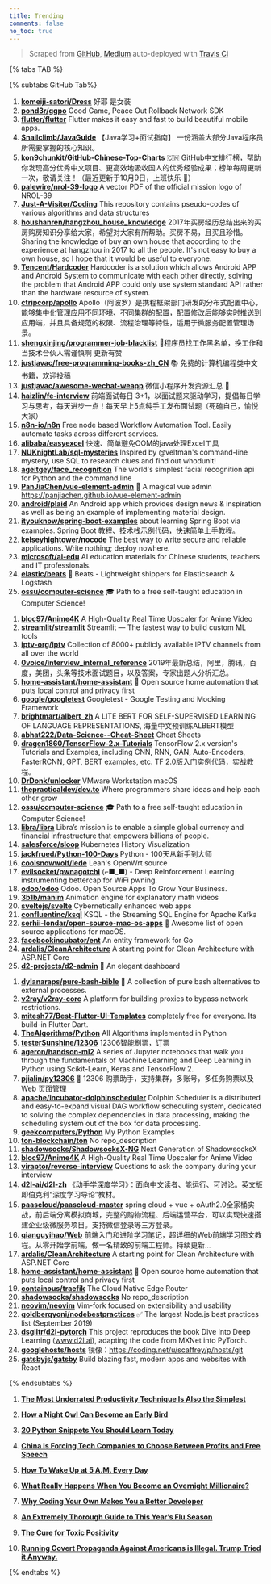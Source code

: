 ```yaml
---
title: Trending
comments: false
no_toc: true
---
```


> Scraped from [GitHub](https://github.com/trending), [Medium](https://medium.com/topic/popular)
auto-deployed with [Travis Ci](https://travis-ci.org/)

{% tabs TAB %}
<!-- tab GitHub -->
{% subtabs GitHub Tab%}
<!-- tab Daily -->
1. [**komeiji-satori/Dress**](https://github.com/komeiji-satori/Dress)
好耶 是女装
2. [**pond3r/ggpo**](https://github.com/pond3r/ggpo)
Good Game, Peace Out Rollback Network SDK
3. [**flutter/flutter**](https://github.com/flutter/flutter)
Flutter makes it easy and fast to build beautiful mobile apps.
4. [**Snailclimb/JavaGuide**](https://github.com/Snailclimb/JavaGuide)
【Java学习+面试指南】 一份涵盖大部分Java程序员所需要掌握的核心知识。
5. [**kon9chunkit/GitHub-Chinese-Top-Charts**](https://github.com/kon9chunkit/GitHub-Chinese-Top-Charts)
🇨🇳 GitHub中文排行榜，帮助你发现高分优秀中文项目、更高效地吸收国人的优秀经验成果；榜单每周更新一次，敬请关注！（最近更新于10月9日，上班快乐 🎉）
6. [**palewire/nrol-39-logo**](https://github.com/palewire/nrol-39-logo)
A vector PDF of the official mission logo of NROL-39
7. [**Just-A-Visitor/Coding**](https://github.com/Just-A-Visitor/Coding)
This repository contains pseudo-codes of various algorithms and data structures
8. [**houshanren/hangzhou_house_knowledge**](https://github.com/houshanren/hangzhou_house_knowledge)
2017年买房经历总结出来的买房购房知识分享给大家，希望对大家有所帮助。买房不易，且买且珍惜。Sharing the knowledge of buy an own house that according to the experience at hangzhou in 2017 to all the people. It's not easy to buy a own house, so I hope that it would be useful to everyone.
9. [**Tencent/Hardcoder**](https://github.com/Tencent/Hardcoder)
Hardcoder is a solution which allows Android APP and Android System to communicate with each other directly, solving the problem that Android APP could only use system standard API rather than the hardware resource of system.
10. [**ctripcorp/apollo**](https://github.com/ctripcorp/apollo)
Apollo（阿波罗）是携程框架部门研发的分布式配置中心，能够集中化管理应用不同环境、不同集群的配置，配置修改后能够实时推送到应用端，并且具备规范的权限、流程治理等特性，适用于微服务配置管理场景。
11. [**shengxinjing/programmer-job-blacklist**](https://github.com/shengxinjing/programmer-job-blacklist)
🙈程序员找工作黑名单，换工作和当技术合伙人需谨慎啊 更新有赞
12. [**justjavac/free-programming-books-zh_CN**](https://github.com/justjavac/free-programming-books-zh_CN)
📚 免费的计算机编程类中文书籍，欢迎投稿
13. [**justjavac/awesome-wechat-weapp**](https://github.com/justjavac/awesome-wechat-weapp)
微信小程序开发资源汇总 💯
14. [**haizlin/fe-interview**](https://github.com/haizlin/fe-interview)
前端面试每日 3+1，以面试题来驱动学习，提倡每日学习与思考，每天进步一点！每天早上5点纯手工发布面试题（死磕自己，愉悦大家）
15. [**n8n-io/n8n**](https://github.com/n8n-io/n8n)
Free node based Workflow Automation Tool. Easily automate tasks across different services.
16. [**alibaba/easyexcel**](https://github.com/alibaba/easyexcel)
快速、简单避免OOM的java处理Excel工具
17. [**NUKnightLab/sql-mysteries**](https://github.com/NUKnightLab/sql-mysteries)
Inspired by @veltman's command-line mystery, use SQL to research clues and find out whodunit!
18. [**ageitgey/face_recognition**](https://github.com/ageitgey/face_recognition)
The world's simplest facial recognition api for Python and the command line
19. [**PanJiaChen/vue-element-admin**](https://github.com/PanJiaChen/vue-element-admin)
🎉 A magical vue admin https://panjiachen.github.io/vue-element-admin
20. [**android/plaid**](https://github.com/android/plaid)
An Android app which provides design news & inspiration as well as being an example of implementing material design.
21. [**ityouknow/spring-boot-examples**](https://github.com/ityouknow/spring-boot-examples)
about learning Spring Boot via examples. Spring Boot 教程、技术栈示例代码，快速简单上手教程。
22. [**kelseyhightower/nocode**](https://github.com/kelseyhightower/nocode)
The best way to write secure and reliable applications. Write nothing; deploy nowhere.
23. [**microsoft/ai-edu**](https://github.com/microsoft/ai-edu)
AI education materials for Chinese students, teachers and IT professionals.
24. [**elastic/beats**](https://github.com/elastic/beats)
🐠 Beats - Lightweight shippers for Elasticsearch & Logstash
25. [**ossu/computer-science**](https://github.com/ossu/computer-science)
🎓 Path to a free self-taught education in Computer Science!
<!-- endtab -->
<!-- tab Weekly -->
1. [**bloc97/Anime4K**](https://github.com/bloc97/Anime4K)
A High-Quality Real Time Upscaler for Anime Video
2. [**streamlit/streamlit**](https://github.com/streamlit/streamlit)
Streamlit — The fastest way to build custom ML tools
3. [**iptv-org/iptv**](https://github.com/iptv-org/iptv)
Collection of 8000+ publicly available IPTV channels from all over the world
4. [**0voice/interview_internal_reference**](https://github.com/0voice/interview_internal_reference)
2019年最新总结，阿里，腾讯，百度，美团，头条等技术面试题目，以及答案，专家出题人分析汇总。
5. [**home-assistant/home-assistant**](https://github.com/home-assistant/home-assistant)
🏡 Open source home automation that puts local control and privacy first
6. [**google/googletest**](https://github.com/google/googletest)
Googletest - Google Testing and Mocking Framework
7. [**brightmart/albert_zh**](https://github.com/brightmart/albert_zh)
A LITE BERT FOR SELF-SUPERVISED LEARNING OF LANGUAGE REPRESENTATIONS, 海量中文预训练ALBERT模型
8. [**abhat222/Data-Science--Cheat-Sheet**](https://github.com/abhat222/Data-Science--Cheat-Sheet)
Cheat Sheets
9. [**dragen1860/TensorFlow-2.x-Tutorials**](https://github.com/dragen1860/TensorFlow-2.x-Tutorials)
TensorFlow 2.x version's Tutorials and Examples, including CNN, RNN, GAN, Auto-Encoders, FasterRCNN, GPT, BERT examples, etc. TF 2.0版入门实例代码，实战教程。
10. [**DrDonk/unlocker**](https://github.com/DrDonk/unlocker)
VMware Workstation macOS
11. [**thepracticaldev/dev.to**](https://github.com/thepracticaldev/dev.to)
Where programmers share ideas and help each other grow
12. [**ossu/computer-science**](https://github.com/ossu/computer-science)
🎓 Path to a free self-taught education in Computer Science!
13. [**libra/libra**](https://github.com/libra/libra)
Libra’s mission is to enable a simple global currency and financial infrastructure that empowers billions of people.
14. [**salesforce/sloop**](https://github.com/salesforce/sloop)
Kubernetes History Visualization
15. [**jackfrued/Python-100-Days**](https://github.com/jackfrued/Python-100-Days)
Python - 100天从新手到大师
16. [**coolsnowwolf/lede**](https://github.com/coolsnowwolf/lede)
Lean's OpenWrt source
17. [**evilsocket/pwnagotchi**](https://github.com/evilsocket/pwnagotchi)
(⌐■_■) - Deep Reinforcement Learning instrumenting bettercap for WiFi pwning.
18. [**odoo/odoo**](https://github.com/odoo/odoo)
Odoo. Open Source Apps To Grow Your Business.
19. [**3b1b/manim**](https://github.com/3b1b/manim)
Animation engine for explanatory math videos
20. [**sveltejs/svelte**](https://github.com/sveltejs/svelte)
Cybernetically enhanced web apps
21. [**confluentinc/ksql**](https://github.com/confluentinc/ksql)
KSQL - the Streaming SQL Engine for Apache Kafka
22. [**serhii-londar/open-source-mac-os-apps**](https://github.com/serhii-londar/open-source-mac-os-apps)
🚀 Awesome list of open source applications for macOS.
23. [**facebookincubator/ent**](https://github.com/facebookincubator/ent)
An entity framework for Go
24. [**ardalis/CleanArchitecture**](https://github.com/ardalis/CleanArchitecture)
A starting point for Clean Architecture with ASP.NET Core
25. [**d2-projects/d2-admin**](https://github.com/d2-projects/d2-admin)
🌈 An elegant dashboard
<!-- endtab -->
<!-- tab Monthly -->
1. [**dylanaraps/pure-bash-bible**](https://github.com/dylanaraps/pure-bash-bible)
📖 A collection of pure bash alternatives to external processes.
2. [**v2ray/v2ray-core**](https://github.com/v2ray/v2ray-core)
A platform for building proxies to bypass network restrictions.
3. [**mitesh77/Best-Flutter-UI-Templates**](https://github.com/mitesh77/Best-Flutter-UI-Templates)
completely free for everyone. Its build-in Flutter Dart.
4. [**TheAlgorithms/Python**](https://github.com/TheAlgorithms/Python)
All Algorithms implemented in Python
5. [**testerSunshine/12306**](https://github.com/testerSunshine/12306)
12306智能刷票，订票
6. [**ageron/handson-ml2**](https://github.com/ageron/handson-ml2)
A series of Jupyter notebooks that walk you through the fundamentals of Machine Learning and Deep Learning in Python using Scikit-Learn, Keras and TensorFlow 2.
7. [**pjialin/py12306**](https://github.com/pjialin/py12306)
🚂 12306 购票助手，支持集群，多账号，多任务购票以及 Web 页面管理
8. [**apache/incubator-dolphinscheduler**](https://github.com/apache/incubator-dolphinscheduler)
Dolphin Scheduler is a distributed and easy-to-expand visual DAG workflow scheduling system, dedicated to solving the complex dependencies in data processing, making the scheduling system out of the box for data processing.
9. [**geekcomputers/Python**](https://github.com/geekcomputers/Python)
My Python Examples
10. [**ton-blockchain/ton**](https://github.com/ton-blockchain/ton)
No repo_description
11. [**shadowsocks/ShadowsocksX-NG**](https://github.com/shadowsocks/ShadowsocksX-NG)
Next Generation of ShadowsocksX
12. [**bloc97/Anime4K**](https://github.com/bloc97/Anime4K)
A High-Quality Real Time Upscaler for Anime Video
13. [**viraptor/reverse-interview**](https://github.com/viraptor/reverse-interview)
Questions to ask the company during your interview
14. [**d2l-ai/d2l-zh**](https://github.com/d2l-ai/d2l-zh)
《动手学深度学习》：面向中文读者、能运行、可讨论。英文版即伯克利“深度学习导论”教材。
15. [**paascloud/paascloud-master**](https://github.com/paascloud/paascloud-master)
spring cloud + vue + oAuth2.0全家桶实战，前后端分离模拟商城，完整的购物流程、后端运营平台，可以实现快速搭建企业级微服务项目。支持微信登录等三方登录。
16. [**qianguyihao/Web**](https://github.com/qianguyihao/Web)
前端入门和进阶学习笔记，超详细的Web前端学习图文教程。从零开始学前端，做一名精致的前端工程师。持续更新...
17. [**ardalis/CleanArchitecture**](https://github.com/ardalis/CleanArchitecture)
A starting point for Clean Architecture with ASP.NET Core
18. [**home-assistant/home-assistant**](https://github.com/home-assistant/home-assistant)
🏡 Open source home automation that puts local control and privacy first
19. [**containous/traefik**](https://github.com/containous/traefik)
The Cloud Native Edge Router
20. [**shadowsocks/shadowsocks**](https://github.com/shadowsocks/shadowsocks)
No repo_description
21. [**neovim/neovim**](https://github.com/neovim/neovim)
Vim-fork focused on extensibility and usability
22. [**goldbergyoni/nodebestpractices**](https://github.com/goldbergyoni/nodebestpractices)
✅ The largest Node.js best practices list (September 2019)
23. [**dsgiitr/d2l-pytorch**](https://github.com/dsgiitr/d2l-pytorch)
This project reproduces the book Dive Into Deep Learning (www.d2l.ai), adapting the code from MXNet into PyTorch.
24. [**googlehosts/hosts**](https://github.com/googlehosts/hosts)
镜像：https://coding.net/u/scaffrey/p/hosts/git
25. [**gatsbyjs/gatsby**](https://github.com/gatsbyjs/gatsby)
Build blazing fast, modern apps and websites with React
<!-- endtab -->
{% endsubtabs %}
<!-- endtab --><!-- tab Medium -->
1. [**The Most Underrated Productivity Technique Is Also the Simplest**](https://forge.medium.com/the-most-underrated-productivity-technique-is-also-the-simplest-82b6b8d2891f?source=topic_page---------------------------20)

2. [**How a Night Owl Can Become an Early Bird**](https://forge.medium.com/how-a-night-owl-can-become-an-early-bird-24e4b26ee1ca?source=topic_page---------0------------------1)

3. [**20 Python Snippets You Should Learn Today**](https://medium.com/better-programming/20-python-snippets-you-should-learn-today-8328e26ff124?source=topic_page---------1------------------1)

4. [**China Is Forcing Tech Companies to Choose Between Profits and Free Speech**](https://onezero.medium.com/china-is-forcing-tech-companies-to-choose-between-profits-and-free-speech-aed1f4db3a4?source=topic_page---------2------------------1)

5. [**How To Wake Up at 5 A.M. Every Day**](https://medium.com/better-humans/how-to-wake-up-at-5-a-m-every-day-ceb02e29c802?source=topic_page---------4------------------1)

6. [**What Really Happens When You Become an Overnight Millionaire?**](https://marker.medium.com/what-really-happens-when-you-become-an-overnight-millionaire-acac42990175?source=topic_page---------5------------------1)

7. [**Why Coding Your Own Makes You a Better Developer**](https://medium.com/better-programming/why-coding-your-own-makes-you-a-better-developer-5c53439c5e4a?source=topic_page---------6------------------1)

8. [**An Extremely Thorough Guide to This Year’s Flu Season**](https://elemental.medium.com/an-extremely-thorough-guide-to-this-years-flu-season-399fb0d33ed6?source=topic_page---------7------------------1)

9. [**The Cure for Toxic Positivity**](https://forge.medium.com/the-cure-for-toxic-positivity-155278b7daaa?source=topic_page---------8------------------1)

10. [**Running Covert Propaganda Against Americans is Illegal. Trump Tried it Anyway.**](https://gen.medium.com/running-covert-propaganda-against-americans-is-illegal-trump-tried-it-anyway-c324133b218a?source=topic_page---------9------------------1)

<!-- endtab -->
{% endtabs %}
